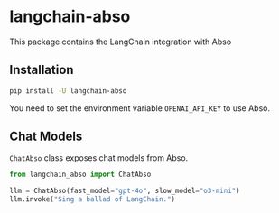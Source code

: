 # langchain-abso

This package contains the LangChain integration with Abso

## Installation

```bash
pip install -U langchain-abso
```

You need to set the environment variable `OPENAI_API_KEY` to use Abso.


## Chat Models

`ChatAbso` class exposes chat models from Abso.

```python
from langchain_abso import ChatAbso

llm = ChatAbso(fast_model="gpt-4o", slow_model="o3-mini")
llm.invoke("Sing a ballad of LangChain.")
```
